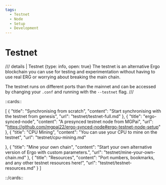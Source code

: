 ```yaml
---
tags:
  - Testnet
  - Node
  - Setup
  - Development
---
```


# Testnet

/// details | Testnet
    {type: info, open: true}
The testnet is an alternative Ergo blockchain you can use for testing and experimentation without having to use real ERG or worrying about breaking the main chain. 

The testnet runs on different ports than the mainnet and can be accessed by changing your `.conf` and running with the `--testnet` flag. 
///



::cards::

[
  {
    "title": "Synchronising from scratch",
    "content": "Start synchronising with the testnet from genesis",
    "url": "testnet/testnet-full.md"
  },
  {
    "title": "ergo-synced-node",
    "content": "A presynced testnet node from MGPai",
    "url": "https://github.com/mgpai22/ergo-synced-node#ergo-testnet-node-setup"
  },
  {
    "title": "CPU Mining",
    "content": "You can use your CPU to mine on the testnet",
    "url": "testnet/cpu-mining.md"

  },
  {
    "title": "Mine your own chain",
    "content": "Start your own alternative version of Ergo with custom parameters.",
    "url": "testnet/mine-your-own-chain.md"
  },
  {
    "title": "Resources",
    "content": "Port numbers, bookmarks, and any other testnet resources here!",
    "url": "testnet/testnet-resources.md"
  }
]

::/cards::
